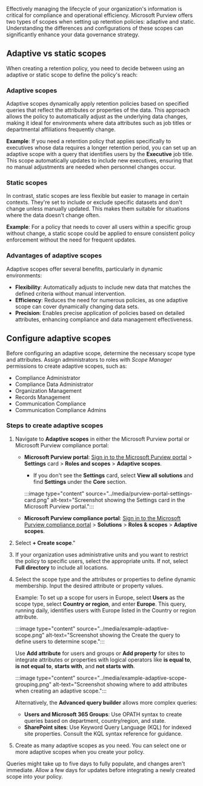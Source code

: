 Effectively managing the lifecycle of your organization's information is critical for compliance and operational efficiency. Microsoft Purview offers two types of scopes when setting up retention policies: adaptive and static. Understanding the differences and configurations of these scopes can significantly enhance your data governance strategy.

## Adaptive vs static scopes

When creating a retention policy, you need to decide between using an adaptive or static scope to define the policy's reach:

### Adaptive scopes

Adaptive scopes dynamically apply retention policies based on specified queries that reflect the attributes or properties of the data. This approach allows the policy to automatically adjust as the underlying data changes, making it ideal for environments where data attributes such as job titles or departmental affiliations frequently change.

**Example**: If you need a retention policy that applies specifically to executives whose data requires a longer retention period, you can set up an adaptive scope with a query that identifies users by the **Executive** job title. This scope automatically updates to include new executives, ensuring that no manual adjustments are needed when personnel changes occur.

### Static scopes

In contrast, static scopes are less flexible but easier to manage in certain contexts. They're set to include or exclude specific datasets and don't change unless manually updated. This makes them suitable for situations where the data doesn't change often.

**Example**: For a policy that needs to cover all users within a specific group without change, a static scope could be applied to ensure consistent policy enforcement without the need for frequent updates.

### Advantages of adaptive scopes

Adaptive scopes offer several benefits, particularly in dynamic environments:

- **Flexibility**: Automatically adjusts to include new data that matches the defined criteria without manual intervention.
- **Efficiency**: Reduces the need for numerous policies, as one adaptive scope can cover dynamically changing data sets.
- **Precision**: Enables precise application of policies based on detailed attributes, enhancing compliance and data management effectiveness.

## Configure adaptive scopes

Before configuring an adaptive scope, determine the necessary scope type and attributes. Assign administrators to roles with _Scope Manager_ permissions to create adaptive scopes, such as:

- Compliance Administrator
- Compliance Data Administrator
- Organization Management
- Records Management
- Communication Compliance
- Communication Compliance Admins

### Steps to create adaptive scopes

1. Navigate to **Adaptive scopes** in either the Microsoft Purview portal or Microsoft Purview compliance portal:

   - **Microsoft Purview portal**: [Sign in to the Microsoft Purview portal](https://purview.microsoft.com/?azure-portal=true) > **Settings** card > **Roles and scopes** > **Adaptive scopes**.

        - If you don't see the **Settings** card, select **View all solutions** and find **Settings** under the **Core** section.

        :::image type="content" source="../media/purview-portal-settings-card.png" alt-text="Screenshot showing the Settings card in the Microsoft Purview portal.":::

   - **Microsoft Purview compliance portal**: [Sign in to the Microsoft Purview compliance portal](https://compliance.microsoft.com/?azure-portal=true) > **Solutions** > **Roles & scopes** > **Adaptive scopes**.
1. Select **+ Create scope**."
1. If your organization uses administrative units and you want to restrict the policy to specific users, select the appropriate units. If not, select **Full directory** to include all locations.
1. Select the scope type and the attributes or properties to define dynamic membership. Input the desired attribute or property values.

   Example: To set up a scope for users in Europe, select **Users** as the scope type, select **Country or region**, and enter **Europe**. This query, running daily, identifies users with Europe listed in the Country or region attribute.

   :::image type="content" source="../media/example-adaptive-scope.png" alt-text="Screenshot showing the Create the query to define users to determine scope.":::

   Use **Add attribute** for users and groups or **Add property** for sites to integrate attributes or properties with logical operators like **is equal to**, **is not equal to**, **starts with**, and **not starts with**.

      :::image type="content" source="../media/example-adaptive-scope-grouping.png" alt-text="Screenshot showing where to add attributes when creating an adaptive scope.":::

   Alternatively, the **Advanced query builder** allows more complex queries:
   - **Users and Microsoft 365 Groups**: Use OPATH syntax to create queries based on department, country/region, and state.
   - **SharePoint sites**: Use Keyword Query Language (KQL) for indexed site properties. Consult the KQL syntax reference for guidance.

1. Create as many adaptive scopes as you need. You can select one or more adaptive scopes when you create your policy.

Queries might take up to five days to fully populate, and changes aren't immediate. Allow a few days for updates before integrating a newly created scope into your policy.
